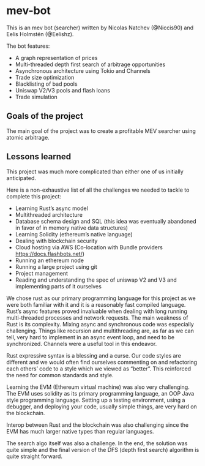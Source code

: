 # mev-bot

This is an mev bot (searcher) written by Nicolas Natchev (@Niccis90) and Eelis Holmstén (@Eelishz).

The bot features:

   - A graph representation of prices
   - Multi-threaded depth first search of arbitrage opportunities
   - Asynchronous architecture using Tokio and Channels
   - Trade size optimization
   - Blacklisting of bad pools
   - Uniswap V2/V3 pools and flash loans
   - Trade simulation

## Goals of the project

The main goal of the project was to create a profitable MEV searcher using atomic arbitrage.

## Lessons learned

This project was much more complicated than either one of us initially anticipated.

Here is a non-exhaustive list of all the challenges we needed to tackle to complete this project:

   - Learning Rust’s async model
   - Multithreaded architecture
   - Database schema design and SQL (this idea was eventually abandoned in favor of in memory native data structures)
   - Learning Solidity (ethereum’s native language)
   - Dealing with blockchain security
   - Cloud hosting via AWS (Co-location with Bundle providers https://docs.flashbots.net/)
   - Running an ethereum node
   - Running a large project using git
   - Project management
   - Reading and understanding the spec of uniswap V2 and V3 and implementing parts of it ourselves

We chose rust as our primary programming language for this project as we were both familiar with it and it is a reasonably fast compiled language. Rust’s async features proved invaluable when dealing with long running multi-threaded processes and network requests. The main weakness of Rust is its complexity. Mixing async and synchronous code was especially challenging. Things like recursion and multithreading are, as far as we can tell, very hard to implement in an async event loop, and need to be synchronized. Channels were a useful tool in this endeavor.

Rust expressive syntax is a blessing and a curse. Our code styles are different and we would often find ourselves commenting on and refactoring each others’ code to a style which we viewed as “better”. This reinforced the need for common standards and style.

Learning the EVM (Ethereum virtual machine) was also very challenging. The EVM uses solidity as its primary programming language, an OOP Java style programming language. Setting up a testing environment, using a debugger, and deploying your code, usually simple things, are very hard on the blockchain.

Interop between Rust and the blockchain was also challenging since the EVM has much larger native types than regular languages.

The search algo itself was also a challenge. In the end, the solution was quite simple and the final version of the DFS (depth first search) algorithm is quite straight forward.

